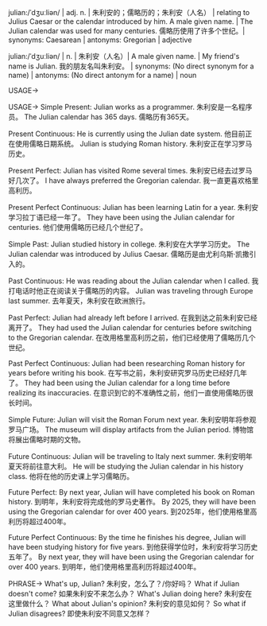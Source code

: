 julian:/ˈdʒuːliən/ | adj. n. | 朱利安的；儒略历的；朱利安（人名） | relating to Julius Caesar or the calendar introduced by him.  A male given name. |  The Julian calendar was used for many centuries.  儒略历使用了许多个世纪。| synonyms: Caesarean | antonyms: Gregorian | adjective

julian:/ˈdʒuːliən/ | n. | 朱利安（人名）| A male given name. | My friend's name is Julian. 我的朋友名叫朱利安。 | synonyms:  (No direct synonym for a name) | antonyms:  (No direct antonym for a name) | noun


USAGE->

USAGE->
Simple Present:
Julian works as a programmer.  朱利安是一名程序员。
The Julian calendar has 365 days.  儒略历有365天。

Present Continuous:
He is currently using the Julian date system. 他目前正在使用儒略日期系统。
Julian is studying Roman history. 朱利安正在学习罗马历史。

Present Perfect:
Julian has visited Rome several times.  朱利安已经去过罗马好几次了。
I have always preferred the Gregorian calendar. 我一直更喜欢格里高利历。

Present Perfect Continuous:
Julian has been learning Latin for a year.  朱利安学习拉丁语已经一年了。
They have been using the Julian calendar for centuries.  他们使用儒略历已经几个世纪了。

Simple Past:
Julian studied history in college.  朱利安在大学学习历史。
The Julian calendar was introduced by Julius Caesar.  儒略历是由尤利乌斯·凯撒引入的。

Past Continuous:
He was reading about the Julian calendar when I called.  我打电话时他正在阅读关于儒略历的内容。
Julian was traveling through Europe last summer. 去年夏天，朱利安在欧洲旅行。


Past Perfect:
Julian had already left before I arrived.  在我到达之前朱利安已经离开了。
They had used the Julian calendar for centuries before switching to the Gregorian calendar.  在改用格里高利历之前，他们已经使用了儒略历几个世纪。

Past Perfect Continuous:
Julian had been researching Roman history for years before writing his book.  在写书之前，朱利安研究罗马历史已经好几年了。
They had been using the Julian calendar for a long time before realizing its inaccuracies. 在意识到它的不准确性之前，他们一直使用儒略历很长时间。

Simple Future:
Julian will visit the Roman Forum next year.  朱利安明年将参观罗马广场。
The museum will display artifacts from the Julian period. 博物馆将展出儒略时期的文物。

Future Continuous:
Julian will be traveling to Italy next summer.  朱利安明年夏天将前往意大利。
He will be studying the Julian calendar in his history class. 他将在他的历史课上学习儒略历。


Future Perfect:
By next year, Julian will have completed his book on Roman history. 到明年，朱利安将完成他的罗马史著作。
By 2025, they will have been using the Gregorian calendar for over 400 years. 到2025年，他们使用格里高利历将超过400年。

Future Perfect Continuous:
By the time he finishes his degree, Julian will have been studying history for five years.  到他获得学位时，朱利安将学习历史五年了。
By next year, they will have been using the Gregorian calendar for over 400 years. 到明年，他们使用格里高利历将超过400年。


PHRASE->
What's up, Julian?  朱利安，怎么了？/你好吗？
What if Julian doesn't come? 如果朱利安不来怎么办？
What's Julian doing here? 朱利安在这里做什么？
What about Julian's opinion? 朱利安的意见如何？
So what if Julian disagrees? 即使朱利安不同意又怎样？
